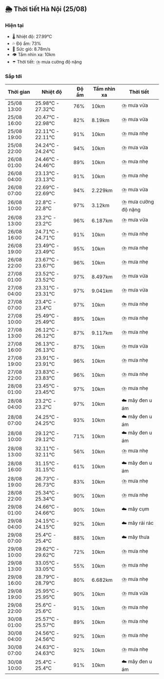 ## 🌦️ Thời tiết Hà Nội (25/08)

### Hiện tại

- 🌡️ Nhiệt độ: 27.99℃
- 💦 Độ ẩm: 73%
- 💨 Sức gió: 8.78m/s
- 👁️ Tầm nhìn xa: 10km
- ☂️ Thời tiết: ⛈️ mưa cường độ nặng

### Sắp tới

| Thời gian | Nhiệt độ | Độ ẩm | Tầm nhìn xa | Thời tiết |
| --- | --- | --- | --- | --- |
| 25/08 13:00 | 25.98℃ - 27.32℃ | 76% | 10km | ⛈️ mưa vừa |
| 25/08 16:00 | 20.47℃ - 22.98℃ | 82% | 8.19km | ⛈️ mưa vừa |
| 25/08 19:00 | 22.11℃ - 22.11℃ | 91% | 10km | ⛈️ mưa nhẹ |
| 25/08 22:00 | 24.24℃ - 24.24℃ | 94% | 10km | ⛈️ mưa vừa |
| 26/08 01:00 | 24.46℃ - 24.46℃ | 89% | 10km | ⛈️ mưa nhẹ |
| 26/08 04:00 | 23.13℃ - 23.13℃ | 91% | 10km | ⛈️ mưa nhẹ |
| 26/08 07:00 | 22.69℃ - 22.69℃ | 94% | 2.229km | ⛈️ mưa vừa |
| 26/08 10:00 | 22.8℃ - 22.8℃ | 97% | 3.12km | ⛈️ mưa cường độ nặng |
| 26/08 13:00 | 23.2℃ - 23.2℃ | 96% | 6.187km | ⛈️ mưa vừa |
| 26/08 16:00 | 24.71℃ - 24.71℃ | 91% | 10km | ⛈️ mưa nhẹ |
| 26/08 19:00 | 23.49℃ - 23.49℃ | 95% | 10km | ⛈️ mưa nhẹ |
| 26/08 22:00 | 23.67℃ - 23.67℃ | 96% | 10km | ⛈️ mưa nhẹ |
| 27/08 01:00 | 23.52℃ - 23.52℃ | 97% | 8.497km | ⛈️ mưa vừa |
| 27/08 04:00 | 23.31℃ - 23.31℃ | 97% | 9.041km | ⛈️ mưa vừa |
| 27/08 07:00 | 23.4℃ - 23.4℃ | 97% | 10km | ⛈️ mưa nhẹ |
| 27/08 10:00 | 25.49℃ - 25.49℃ | 89% | 10km | ⛈️ mưa nhẹ |
| 27/08 13:00 | 26.12℃ - 26.12℃ | 87% | 9.117km | ⛈️ mưa nhẹ |
| 27/08 16:00 | 26.13℃ - 26.13℃ | 87% | 10km | ⛈️ mưa vừa |
| 27/08 19:00 | 23.91℃ - 23.91℃ | 96% | 10km | ⛈️ mưa nhẹ |
| 27/08 22:00 | 23.83℃ - 23.83℃ | 96% | 10km | ⛈️ mưa nhẹ |
| 28/08 01:00 | 23.45℃ - 23.45℃ | 97% | 10km | ⛈️ mưa nhẹ |
| 28/08 04:00 | 23.2℃ - 23.2℃ | 97% | 10km | ☁️ mây đen u ám |
| 28/08 07:00 | 24.25℃ - 24.25℃ | 93% | 10km | ☁️ mây đen u ám |
| 28/08 10:00 | 29.12℃ - 29.12℃ | 71% | 10km | ☁️ mây đen u ám |
| 28/08 13:00 | 32.11℃ - 32.11℃ | 56% | 10km | ⛈️ mưa nhẹ |
| 28/08 16:00 | 31.15℃ - 31.15℃ | 61% | 10km | ☁️ mây đen u ám |
| 28/08 19:00 | 26.73℃ - 26.73℃ | 83% | 10km | ⛈️ mưa nhẹ |
| 28/08 22:00 | 25.34℃ - 25.34℃ | 90% | 10km | ⛈️ mưa nhẹ |
| 29/08 01:00 | 24.66℃ - 24.66℃ | 90% | 10km | ☁️ mây cụm |
| 29/08 04:00 | 24.15℃ - 24.15℃ | 92% | 10km | ☁️ mây rải rác |
| 29/08 07:00 | 25.4℃ - 25.4℃ | 88% | 10km | ☁️ mây thưa |
| 29/08 10:00 | 29.62℃ - 29.62℃ | 72% | 10km | ⛈️ mưa nhẹ |
| 29/08 13:00 | 33.05℃ - 33.05℃ | 55% | 10km | ⛈️ mưa nhẹ |
| 29/08 16:00 | 28.79℃ - 28.79℃ | 80% | 6.682km | ⛈️ mưa nhẹ |
| 29/08 19:00 | 25.95℃ - 25.95℃ | 90% | 10km | ⛈️ mưa vừa |
| 29/08 22:00 | 25.6℃ - 25.6℃ | 91% | 10km | ⛈️ mưa nhẹ |
| 30/08 01:00 | 25.57℃ - 25.57℃ | 89% | 10km | ⛈️ mưa nhẹ |
| 30/08 04:00 | 24.56℃ - 24.56℃ | 92% | 10km | ⛈️ mưa nhẹ |
| 30/08 07:00 | 24.63℃ - 24.63℃ | 92% | 10km | ⛈️ mưa nhẹ |
| 30/08 10:00 | 25.4℃ - 25.4℃ | 91% | 10km | ☁️ mây đen u ám |
